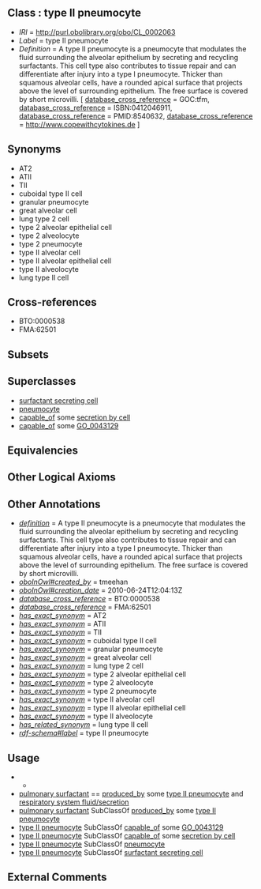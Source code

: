 
## Class : type II pneumocyte

 * *IRI* = http://purl.obolibrary.org/obo/CL_0002063
 * *Label* = type II pneumocyte
 * *Definition* = A type II pneumocyte is a pneumocyte that modulates the fluid surrounding the alveolar epithelium by secreting and recycling surfactants. This cell type also contributes to tissue repair and can differentiate after injury into a type I pneumocyte. Thicker than squamous alveolar cells, have a rounded apical surface that projects above the level of surrounding epithelium. The free surface is covered by short microvilli. [ [database_cross_reference](../../ef/oboInOwl#hasDbXref.md) = GOC:tfm, [database_cross_reference](../../ef/oboInOwl#hasDbXref.md) = ISBN:0412046911, [database_cross_reference](../../ef/oboInOwl#hasDbXref.md) = PMID:8540632, [database_cross_reference](../../ef/oboInOwl#hasDbXref.md) = http://www.copewithcytokines.de ]

## Synonyms

 * AT2
 * ATII
 * TII
 * cuboidal type II cell
 * granular pneumocyte
 * great alveolar cell
 * lung type 2 cell
 * type 2 alveolar epithelial cell
 * type 2 alveolocyte
 * type 2 pneumocyte
 * type II alveolar cell
 * type II alveolar epithelial cell
 * type II alveolocyte
 * lung type II cell

## Cross-references

 * BTO:0000538
 * FMA:62501

## Subsets


## Superclasses

 * [surfactant secreting cell](../../CL/57/CL_0000157.md)
 * [pneumocyte](../../CL/22/CL_0000322.md)
 * [capable_of](../../RO/15/RO_0002215.md) some [secretion by cell](../../GO/40/GO_0032940.md)
 * [capable_of](../../RO/15/RO_0002215.md) some [GO_0043129](../../GO/29/GO_0043129.md)

## Equivalencies


## Other Logical Axioms


## Other Annotations

 * *[definition](../../IAO/15/IAO_0000115.md)* = A type II pneumocyte is a pneumocyte that modulates the fluid surrounding the alveolar epithelium by secreting and recycling surfactants. This cell type also contributes to tissue repair and can differentiate after injury into a type I pneumocyte. Thicker than squamous alveolar cells, have a rounded apical surface that projects above the level of surrounding epithelium. The free surface is covered by short microvilli.
 * *[oboInOwl#created_by](../../oboInOwl#created/by/oboInOwl#created_by.md)* = tmeehan
 * *[oboInOwl#creation_date](../../oboInOwl#creation/te/oboInOwl#creation_date.md)* = 2010-06-24T12:04:13Z
 * *[database_cross_reference](../../ef/oboInOwl#hasDbXref.md)* = BTO:0000538
 * *[database_cross_reference](../../ef/oboInOwl#hasDbXref.md)* = FMA:62501
 * *[has_exact_synonym](../../ym/oboInOwl#hasExactSynonym.md)* = AT2
 * *[has_exact_synonym](../../ym/oboInOwl#hasExactSynonym.md)* = ATII
 * *[has_exact_synonym](../../ym/oboInOwl#hasExactSynonym.md)* = TII
 * *[has_exact_synonym](../../ym/oboInOwl#hasExactSynonym.md)* = cuboidal type II cell
 * *[has_exact_synonym](../../ym/oboInOwl#hasExactSynonym.md)* = granular pneumocyte
 * *[has_exact_synonym](../../ym/oboInOwl#hasExactSynonym.md)* = great alveolar cell
 * *[has_exact_synonym](../../ym/oboInOwl#hasExactSynonym.md)* = lung type 2 cell
 * *[has_exact_synonym](../../ym/oboInOwl#hasExactSynonym.md)* = type 2 alveolar epithelial cell
 * *[has_exact_synonym](../../ym/oboInOwl#hasExactSynonym.md)* = type 2 alveolocyte
 * *[has_exact_synonym](../../ym/oboInOwl#hasExactSynonym.md)* = type 2 pneumocyte
 * *[has_exact_synonym](../../ym/oboInOwl#hasExactSynonym.md)* = type II alveolar cell
 * *[has_exact_synonym](../../ym/oboInOwl#hasExactSynonym.md)* = type II alveolar epithelial cell
 * *[has_exact_synonym](../../ym/oboInOwl#hasExactSynonym.md)* = type II alveolocyte
 * *[has_related_synonym](../../ym/oboInOwl#hasRelatedSynonym.md)* = lung type II cell
 * *[rdf-schema#label](../../el/rdf-schema#label.md)* = type II pneumocyte

## Usage

 * -
 * [pulmonary surfactant](../../UBERON/26/UBERON_0008826.md) == [produced_by](../../RO/01/RO_0003001.md) some [type II pneumocyte](../../CL/63/CL_0002063.md) and [respiratory system fluid/secretion](../../UBERON/38/UBERON_0006538.md)
 * [pulmonary surfactant](../../UBERON/26/UBERON_0008826.md) SubClassOf [produced_by](../../RO/01/RO_0003001.md) some [type II pneumocyte](../../CL/63/CL_0002063.md)
 * [type II pneumocyte](../../CL/63/CL_0002063.md) SubClassOf [capable_of](../../RO/15/RO_0002215.md) some [GO_0043129](../../GO/29/GO_0043129.md)
 * [type II pneumocyte](../../CL/63/CL_0002063.md) SubClassOf [capable_of](../../RO/15/RO_0002215.md) some [secretion by cell](../../GO/40/GO_0032940.md)
 * [type II pneumocyte](../../CL/63/CL_0002063.md) SubClassOf [pneumocyte](../../CL/22/CL_0000322.md)
 * [type II pneumocyte](../../CL/63/CL_0002063.md) SubClassOf [surfactant secreting cell](../../CL/57/CL_0000157.md)

## External Comments

